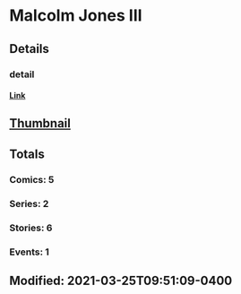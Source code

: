 # Malcolm  Jones III
## Details
### detail
#### [Link](http://marvel.com/comics/creators/13428/malcolm_jones_iii?utm_campaign=apiRef&utm_source=225578a89fc76f3d20fbffda5d17a88d)
## [Thumbnail](http://i.annihil.us/u/prod/marvel/i/mg/b/40/image_not_available.jpg)
## Totals
### Comics: 5
### Series: 2
### Stories: 6
### Events: 1
## Modified: 2021-03-25T09:51:09-0400